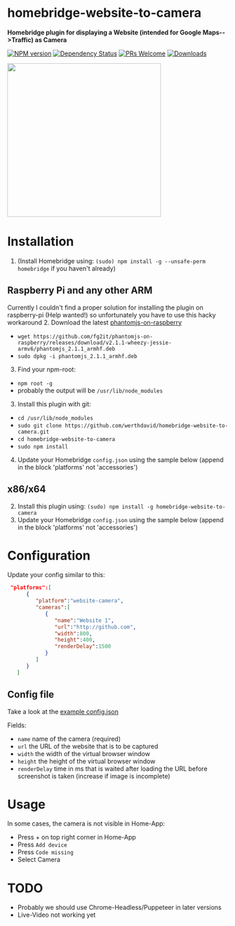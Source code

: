 # homebridge-website-to-camera

**Homebridge plugin for displaying a Website (intended for Google Maps-->Traffic) as Camera**

[![NPM version](https://badge.fury.io/js/homebridge-website-to-camera.svg)](https://npmjs.org/package/homebridge-website-to-camera) [![Dependency Status](https://david-dm.org/werthdavid/homebridge-website-to-camera.svg)](https://david-dm.org/werthdavid/homebridge-website-to-camera) [![PRs Welcome](https://img.shields.io/badge/PRs-welcome-brightgreen.svg)](http://makeapullrequest.com) [![Downloads](https://img.shields.io/npm/dm/homebridge-website-to-camera.svg)](https://npmjs.org/package/homebridge-website-to-camera)


<img width="350" src="https://werthdavid.github.io/homebridge-website-to-camera/sample.png">

# Installation

1. (Install Homebridge using: `(sudo) npm install -g --unsafe-perm homebridge` if you haven't already)


## Raspberry Pi and any other ARM

Currently I couldn't find a proper solution for installing the plugin on raspberry-pi (Help wanted!) so unfortunately you have to 
use this hacky workaround
2. Download the latest [phantomjs-on-raspberry](https://github.com/fg2it/phantomjs-on-raspberry)
* `wget https://github.com/fg2it/phantomjs-on-raspberry/releases/download/v2.1.1-wheezy-jessie-armv6/phantomjs_2.1.1_armhf.deb`
* `sudo dpkg -i phantomjs_2.1.1_armhf.deb`
3. Find your npm-root:
* `npm root -g` 
* probably the output will be `/usr/lib/node_modules`
3. Install this plugin with git:
* `cd /usr/lib/node_modules`
* `sudo git clone https://github.com/werthdavid/homebridge-website-to-camera.git`
* `cd homebridge-website-to-camera`
* `sudo npm install`

4. Update your Homebridge `config.json` using the sample below (append in the block 'platforms' not 'accessories')



## x86/x64

2. Install this plugin using: `(sudo) npm install -g homebridge-website-to-camera`
3. Update your Homebridge `config.json` using the sample below (append in the block 'platforms' not 'accessories')




# Configuration

Update your config similar to this:
```json
 "platforms":[
      {
         "platform":"website-camera",
         "cameras":[
            {
               "name":"Website 1",
               "url":"http://github.com",
               "width":800,
               "height":400,
               "renderDelay":1500
            }
         ]
      }
   ]
```

## Config file


Take a look at the <a href="config.example.json">example config.json</a>


Fields:

* `name` name of the camera (required)
* `url` the URL of the website that is to be captured
* `width` the width of the virtual browser window
* `height` the height of the virtual browser window
* `renderDelay` time in ms that is waited after loading the URL before screenshot is taken (increase if image is incomplete)


# Usage

In some cases, the camera is not visible in Home-App:
* Press + on top right corner in Home-App
* Press `Add device`
* Press `Code missing`
* Select Camera

# TODO

* Probably we should use Chrome-Headless/Puppeteer in later versions
* Live-Video not working yet